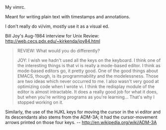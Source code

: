 My vimrc.

Meant for writing plain text with timestamps and annotations.

I don't really do vi/vim, mostly use it as a visual ed.


Bill Joy's Aug-1984 interview for Unix Review: http://web.cecs.pdx.edu/~kirkenda/joy84.html

> REVIEW: What would you do differently?
>
> JOY: I wish we hadn't used all the keys on the keyboard. I think one of the
> interesting things is that vi is really a mode-based editor. I think as
> mode-based editors go, it pretty good. One of the good things about EMACS,
> though, is its programmability and the modelessness. Those are two ideas
> which never occurred to me. I also wasn't very good at optimizing code when
> I wrote vi. I think the redisplay module of the editor is almost intractable.
> It does a really good job for what it does, but when you're writing programs
> as you're learning... That's why I stopped working on it.


Similarly, the use of the HJKL keys for moving the cursor in the vi editor and
its descendants also stems from the ADM-3A; it had the cursor-movement arrows
printed on those four keys.
    -- http://en.wikipedia.org/wiki/ADM-3A


